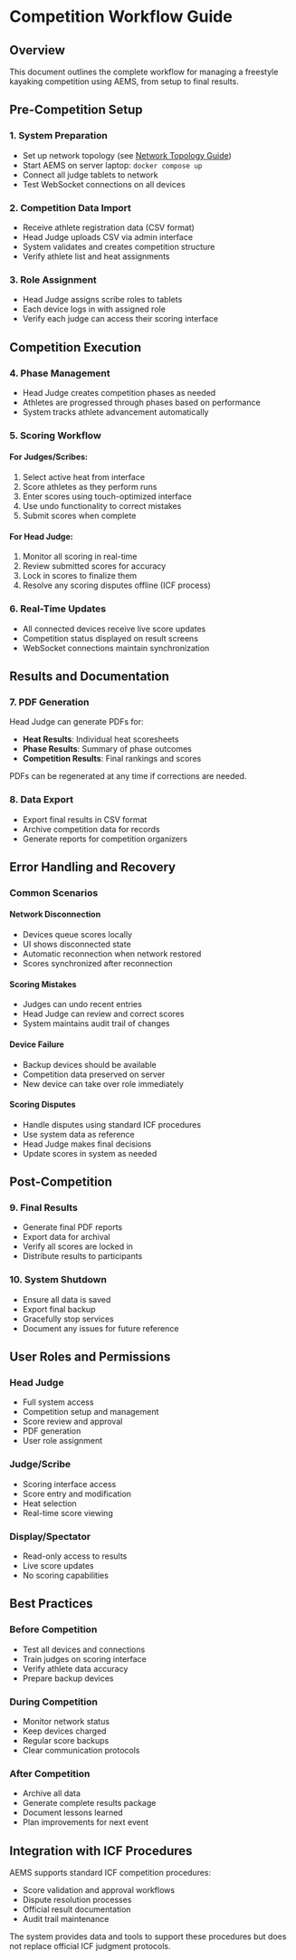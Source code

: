 # Competition Workflow Guide

## Overview

This document outlines the complete workflow for managing a freestyle kayaking competition using AEMS, from setup to final results.

## Pre-Competition Setup

### 1. System Preparation
- Set up network topology (see [Network Topology Guide](../deployment/network-topology.md))
- Start AEMS on server laptop: `docker compose up`
- Connect all judge tablets to network
- Test WebSocket connections on all devices

### 2. Competition Data Import
- Receive athlete registration data (CSV format)
- Head Judge uploads CSV via admin interface
- System validates and creates competition structure
- Verify athlete list and heat assignments

### 3. Role Assignment
- Head Judge assigns scribe roles to tablets
- Each device logs in with assigned role
- Verify each judge can access their scoring interface

## Competition Execution

### 4. Phase Management
- Head Judge creates competition phases as needed
- Athletes are progressed through phases based on performance
- System tracks athlete advancement automatically

### 5. Scoring Workflow

#### For Judges/Scribes:
1. Select active heat from interface
2. Score athletes as they perform runs
3. Enter scores using touch-optimized interface
4. Use undo functionality to correct mistakes
5. Submit scores when complete

#### For Head Judge:
1. Monitor all scoring in real-time
2. Review submitted scores for accuracy
3. Lock in scores to finalize them
4. Resolve any scoring disputes offline (ICF process)

### 6. Real-Time Updates
- All connected devices receive live score updates
- Competition status displayed on result screens
- WebSocket connections maintain synchronization

## Results and Documentation

### 7. PDF Generation
Head Judge can generate PDFs for:
- **Heat Results**: Individual heat scoresheets
- **Phase Results**: Summary of phase outcomes
- **Competition Results**: Final rankings and scores

PDFs can be regenerated at any time if corrections are needed.

### 8. Data Export
- Export final results in CSV format
- Archive competition data for records
- Generate reports for competition organizers

## Error Handling and Recovery

### Common Scenarios

#### Network Disconnection
- Devices queue scores locally
- UI shows disconnected state
- Automatic reconnection when network restored
- Scores synchronized after reconnection

#### Scoring Mistakes
- Judges can undo recent entries
- Head Judge can review and correct scores
- System maintains audit trail of changes

#### Device Failure
- Backup devices should be available
- Competition data preserved on server
- New device can take over role immediately

#### Scoring Disputes
- Handle disputes using standard ICF procedures
- Use system data as reference
- Head Judge makes final decisions
- Update scores in system as needed

## Post-Competition

### 9. Final Results
- Generate final PDF reports
- Export data for archival
- Verify all scores are locked in
- Distribute results to participants

### 10. System Shutdown
- Ensure all data is saved
- Export final backup
- Gracefully stop services
- Document any issues for future reference

## User Roles and Permissions

### Head Judge
- Full system access
- Competition setup and management
- Score review and approval
- PDF generation
- User role assignment

### Judge/Scribe
- Scoring interface access
- Score entry and modification
- Heat selection
- Real-time score viewing

### Display/Spectator
- Read-only access to results
- Live score updates
- No scoring capabilities

## Best Practices

### Before Competition
- Test all devices and connections
- Train judges on scoring interface
- Verify athlete data accuracy
- Prepare backup devices

### During Competition
- Monitor network status
- Keep devices charged
- Regular score backups
- Clear communication protocols

### After Competition
- Archive all data
- Generate complete results package
- Document lessons learned
- Plan improvements for next event

## Integration with ICF Procedures

AEMS supports standard ICF competition procedures:
- Score validation and approval workflows
- Dispute resolution processes
- Official result documentation
- Audit trail maintenance

The system provides data and tools to support these procedures but does not replace official ICF judgment protocols.